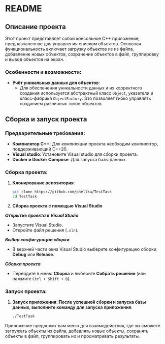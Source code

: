 # README

## Описание проекта

Этот проект представляет собой консольное C++ приложение, предназначенное для управления списком объектов. Основная функциональность включает загрузку объектов из из файла, добавление новых объектов, сохранение объектов в файл, группировку и вывод объектов на экран.

### Особенности и возможности:

- **Учёт уникальных данных для объектов**:
  - Для обеспечения уникальности данных и их корректного создания используется абстрактный класс `Object`, указатели и класс-фабрика `ObjectFactory`. Это позволяет гибко управлять созданием различных типов объектов.
  

## Сборка и запуск проекта

### Предварительные требования:

- **Компилятор C++**: Для компиляции проекта необходим компилятор, поддерживающий C++20.
- **Visual studio**: Установите Visual studio для сборки проекта.
- **Docker и Docker Compose**: Для запуска базы данных.

### Сборка проекта:

1. **Клонирование репозитория**:

   ```bash
   git clone https://github.com/phellka/TestTask
   cd TestTask
   ```

2. **Сборка проекта с помощью Visual Studio**

***Открытие проекта в Visual Studio***

- Запустите Visual Studio.
- Откройте файл решения (`.sln`).

***Выбор конфигурации сборки***

- В верхней части окна Visual Studio выберите конфигурацию сборки: **Debug** или **Release**.

***Сборка проекта***

- Перейдите в меню **Сборка** и выберите **Собрать решение** (или нажмите `Ctrl + Shift + B`).


### Запуск проекта:

1. **Запуск приложения: После успешной сборки и запуска базы данных, выполните команду для запуска приложения**:
    ```bash
    ./TestTask
	```

Приложение предложит вам меню для взаимодействия, где вы сможете загружать объекты из файла, добавлять новые объекты, сохранять объекты в файл, группировать их и просматривать результаты.
